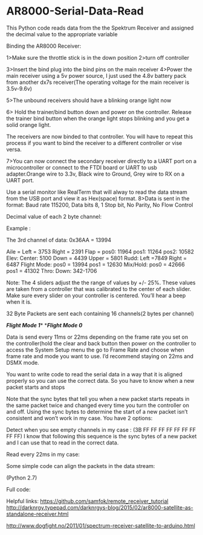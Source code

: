 # AR8000-Serial-Data-Read
This Python code reads data from the the Spektrum Receiver and assigned the decimal value to the appropriate variable 

Binding the AR8000 Receiver:

1>Make sure the throttle stick is in the down position
2>turn off controller

3>Insert the bind plug into the bind pins on the main receiver
4>Power the main receiver using a 5v power source, I just used the 4.8v battery pack from another dx7s receiver(The operating voltage for the main receiver is 3.5v-9.6v)


5>The unbound receivers should have a blinking orange light now



6> Hold the trainer/bind button down and power on the controller. Release the trainer bind button when the orange light stops blinking and you get a solid orange light.

The receivers are now binded to that controller. You will have to repeat this process if you want to bind the receiver to a different controller or vise versa.

7>You can now connect the secondary receiver directly to a UART port on a microcontroller or connect to the FTDI board or UART to usb adapter.Orange wire to 3.3v, Black wire to Ground, Grey wire to RX on a UART port.



Use a serial monitor like RealTerm that will alway to read the data stream from the USB port and view it as Hex(space) format.
8>Data is sent in the format: Baud rate 115200, Data bits 8, 1 Stop bit, No Parity, No Flow Control













Decimal value of each 2 byte channel:

Example :

 The 3rd channel of data: 0x36AA = 13994

Aile =	Left = 3753	Right = 2391
Flap = pos0: 11964
           pos1: 11264
           pos2: 10582
Elev: Center: 5100	Down = 4439	Upper = 5801
Rudd:	Left =7849	Right = 6487
Flight Mode: pos0 = 13994
         	         pos1 = 12630
Mix/Hold: pos0 = 42666
         	    pos1 = 41302
Thro: Down: 342-1706

Note: The 4 sliders adjust the the range of values by +/- 25%. These values are taken from a controller that was calibrated to the center of each slider. Make sure every slider on your controller is centered. You’ll hear a beep when it is.

32 Byte Packets are sent each containing 16 channels(2 bytes per channel)

***Flight Mode 1****
********Flight Mode 0*******


Data is send every 11ms or 22ms depending on the frame rate you set on the controller(hold the clear and back button then power on the controller to access the System Setup menu the go to Frame Rate and choose when frame rate and mode you want to use. I’d recommend staying on 22ms and DSMX mode.








You want to write code to read the serial data in a way that it is aligned properly so you can use the correct data. So you have to know when a new packet starts and stops



Note that the sync bytes that tell you when a new packet starts repeats in the same packet twice and changed every time you turn the controller on and off. Using the sync bytes to determine the start of a new packet isn’t consistent and won’t work in my case. You have 2 options:

Detect when you see empty channels in my case : (3B FF FF FF FF FF FF FF FF FF)
I know that following this sequence is the sync bytes of a new packet and I can use that to read in the correct data.

Read every 22ms in my case:








Some simple code can align the packets in the data stream:

(Python 2.7)

Full code:



Helpful links: 
https://github.com/samfok/remote_receiver_tutorial
http://darknrgy.typepad.com/darknrgys-blog/2015/02/ar8000-satellite-as-standalone-receiver.html

http://www.dogfight.no/2011/01/spectrum-receiver-satellite-to-arduino.html


